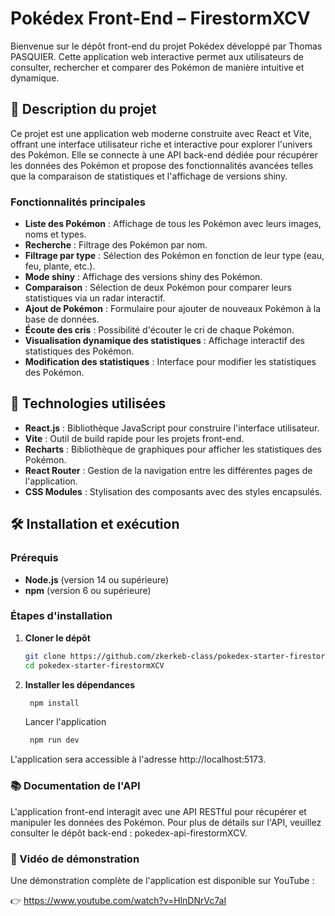 # Pokédex Front-End – FirestormXCV

Bienvenue sur le dépôt front-end du projet Pokédex développé par Thomas PASQUIER. Cette application web interactive permet aux utilisateurs de consulter, rechercher et comparer des Pokémon de manière intuitive et dynamique.

## 🧩 Description du projet

Ce projet est une application web moderne construite avec React et Vite, offrant une interface utilisateur riche et interactive pour explorer l'univers des Pokémon. Elle se connecte à une API back-end dédiée pour récupérer les données des Pokémon et propose des fonctionnalités avancées telles que la comparaison de statistiques et l'affichage de versions shiny.

### Fonctionnalités principales

- **Liste des Pokémon** : Affichage de tous les Pokémon avec leurs images, noms et types.
- **Recherche** : Filtrage des Pokémon par nom.
- **Filtrage par type** : Sélection des Pokémon en fonction de leur type (eau, feu, plante, etc.).
- **Mode shiny** : Affichage des versions shiny des Pokémon.
- **Comparaison** : Sélection de deux Pokémon pour comparer leurs statistiques via un radar interactif.
- **Ajout de Pokémon** : Formulaire pour ajouter de nouveaux Pokémon à la base de données.
- **Écoute des cris** : Possibilité d'écouter le cri de chaque Pokémon.
- **Visualisation dynamique des statistiques** : Affichage interactif des statistiques des Pokémon.
- **Modification des statistiques** : Interface pour modifier les statistiques des Pokémon.

## 🚀 Technologies utilisées

- **React.js** : Bibliothèque JavaScript pour construire l'interface utilisateur.
- **Vite** : Outil de build rapide pour les projets front-end.
- **Recharts** : Bibliothèque de graphiques pour afficher les statistiques des Pokémon.
- **React Router** : Gestion de la navigation entre les différentes pages de l'application.
- **CSS Modules** : Stylisation des composants avec des styles encapsulés.

## 🛠️ Installation et exécution

### Prérequis

- **Node.js** (version 14 ou supérieure)
- **npm** (version 6 ou supérieure)

### Étapes d'installation

1. **Cloner le dépôt**

   ```bash
   git clone https://github.com/zkerkeb-class/pokedex-starter-firestormXCV.git
   cd pokedex-starter-firestormXCV
    ```

2. **Installer les dépendances**

   ```bash
    npm install
    ```
    Lancer l'application

   ```bash
    npm run dev
    ```

L'application sera accessible à l'adresse http://localhost:5173.

### 📚 Documentation de l'API
L'application front-end interagit avec une API RESTful pour récupérer et manipuler les données des Pokémon. Pour plus de détails sur l'API, veuillez consulter le dépôt back-end : pokedex-api-firestormXCV.

### 🎥 Vidéo de démonstration
Une démonstration complète de l'application est disponible sur YouTube :

👉 https://www.youtube.com/watch?v=HlnDNrVc7aI